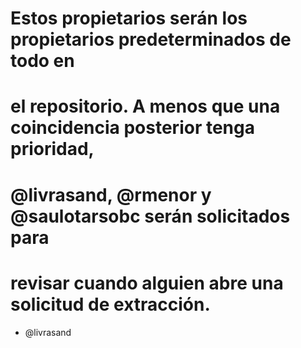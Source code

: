 # Estos propietarios serán los propietarios predeterminados de todo en
# el repositorio. A menos que una coincidencia posterior tenga prioridad,
# @livrasand, @rmenor y @saulotarsobc serán solicitados para
# revisar cuando alguien abre una solicitud de extracción.
* @livrasand
